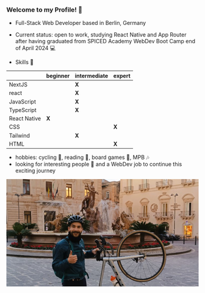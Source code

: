 ### Welcome to my Profile! 👋

- Full-Stack Web Developer based in Berlin, Germany

 - Current status: open to work, studying React Native and App Router after having graduated from SPICED Academy WebDev Boot Camp end of April 2024 💻

 - Skills 💪

|  | beginner | intermediate | expert |
| ----------- | ----------- | ----------- | ----------- |
| NextJS |  | **X** |  |
| react |  | **X** |  |
| JavaScript |  | **X** |  |
| TypeScript |  | **X** |  |
| React Native | **X** |  |  |
| CSS |  |  | **X** |
| Tailwind |  | **X** |  |
| HTML |  |  | **X** |

 - hobbies: cycling 🚴, reading 📖, board games 🎲, MPB 🎶
 - looking for interesting people 💬 and a WebDev job to continue this exciting journey

![sicily](sicilia.jpg)

<!--
**FlorLutz/FlorLutz** is a ✨ _special_ ✨ repository because its `README.md` (this file) appears on your GitHub profile.

Here are some ideas to get you started:

- 🔭 I’m currently working on ...
- 🌱 I’m currently learning ...
- 👯 I’m looking to collaborate on ...
- 🤔 I’m looking for help with ...
- 💬 Ask me about ...
- 📫 How to reach me: ...
- 😄 Pronouns: ...
- ⚡ Fun fact: ...
-->
